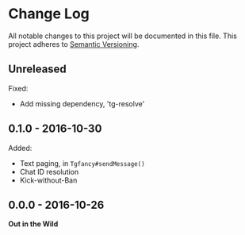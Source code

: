 # Change Log

All notable changes to this project will be documented in this file.
This project adheres to [Semantic Versioning](http://semver.org/).


## Unreleased

Fixed:

* Add missing dependency, 'tg-resolve'


## 0.1.0 - 2016-10-30

Added:

* Text paging, in `Tgfancy#sendMessage()`
* Chat ID resolution
* Kick-without-Ban


## 0.0.0 - 2016-10-26

**Out in the Wild**
